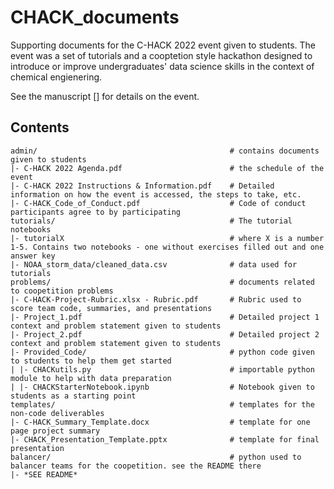 # CHACK_documents
Supporting documents for the C-HACK 2022 event given to students. The event was a set of tutorials and a cooptetion style hackathon designed to introduce or improve undergraduates' data science skills in the context of chemical engienering.

See the manuscript [] for details on the event.

## Contents

```
admin/                                           # contains documents given to students
|- C-HACK 2022 Agenda.pdf                        # the schedule of the event
|- C-HACK 2022 Instructions & Information.pdf    # Detailed information on how the event is accessed, the steps to take, etc.
|- C-HACK_Code_of_Conduct.pdf                    # Code of conduct participants agree to by participating
tutorials/                                       # The tutorial notebooks
|- tutorialX                                     # where X is a number 1-5. Contains two notebooks - one without exercises filled out and one answer key
|- NOAA_storm_data/cleaned_data.csv              # data used for tutorials
problems/                                        # documents related to coopetition problems
|- C-HACK-Project-Rubric.xlsx - Rubric.pdf       # Rubric used to score team code, summaries, and presentations
|- Project_1.pdf                                 # Detailed project 1 context and problem statement given to students
|- Project_2.pdf                                 # Detailed project 2 context and problem statement given to students
|- Provided_Code/                                # python code given to students to help them get started
| |- CHACKutils.py                               # importable python module to help with data preparation
| |- CHACKStarterNotebook.ipynb                  # Notebook given to students as a starting point
templates/                                       # templates for the non-code deliverables
|- C-HACK_Summary_Template.docx                  # template for one page project summary
|- CHACK_Presentation_Template.pptx              # template for final presentation
balancer/                                        # python used to balancer teams for the coopetition. see the README there
|- *SEE README*
```
 
